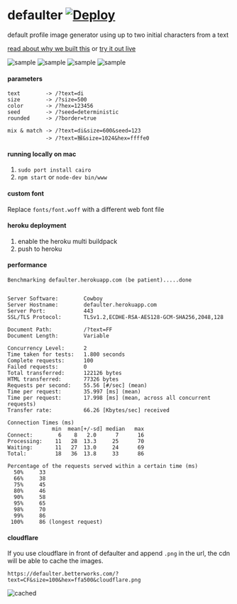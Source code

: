 # defaulter [![Deploy](https://www.herokucdn.com/deploy/button.png)](https://heroku.com/deploy)
default profile image generator using up to two initial characters from a text

[read about why we built this](https://engineering.betterworks.com/2015/09/16/on-the-fly-profile-picture/)
or
[try it out live](https://defaulter.betterworks.com/?text=DF)

![sample](https://defaulter.betterworks.com/?text=He&size=100&sample.png)
![sample](https://defaulter.betterworks.com/?text=LL&size=100&border=true&sample.png)
![sample](https://defaulter.betterworks.com/?text=O!&size=100&sample.png)
![sample](https://defaulter.betterworks.com/?text=猴&size=100&sample.png)

#### parameters
```
text        -> /?text=di
size        -> /?size=500
color       -> /?hex=123456
seed        -> /?seed=deterministic
rounded     -> /?border=true

mix & match -> /?text=di&size=600&seed=123
            -> /?text=猴&size=1024&hex=ffffe0
```

#### running locally on mac
1. `sudo port install cairo`
2. `npm start` or `node-dev bin/www`

#### custom font
Replace `fonts/font.woff` with a different web font file

#### heroku deployment
1. enable the heroku multi buildpack
2. push to heroku

#### performance
```
Benchmarking defaulter.herokuapp.com (be patient).....done


Server Software:        Cowboy
Server Hostname:        defaulter.herokuapp.com
Server Port:            443
SSL/TLS Protocol:       TLSv1.2,ECDHE-RSA-AES128-GCM-SHA256,2048,128

Document Path:          /?text=FF
Document Length:        Variable

Concurrency Level:      2
Time taken for tests:   1.800 seconds
Complete requests:      100
Failed requests:        0
Total transferred:      122126 bytes
HTML transferred:       77326 bytes
Requests per second:    55.56 [#/sec] (mean)
Time per request:       35.997 [ms] (mean)
Time per request:       17.998 [ms] (mean, across all concurrent requests)
Transfer rate:          66.26 [Kbytes/sec] received

Connection Times (ms)
              min  mean[+/-sd] median   max
Connect:        6    8   2.0      7      16
Processing:    11   28  13.3     25      70
Waiting:       11   27  13.0     24      69
Total:         18   36  13.8     33      86

Percentage of the requests served within a certain time (ms)
  50%     33
  66%     38
  75%     45
  80%     46
  90%     58
  95%     65
  98%     70
  99%     86
 100%     86 (longest request)
 ```

#### cloudflare
If you use cloudflare in front of defaulter and append `.png` in the url, the cdn will be able to cache the images.

`https://defaulter.betterworks.com/?text=CF&size=100&hex=ffa500&cloudflare.png`

![cached](https://defaulter.betterworks.com/?text=CF&size=100&hex=ffa500&cloudflare.png)
